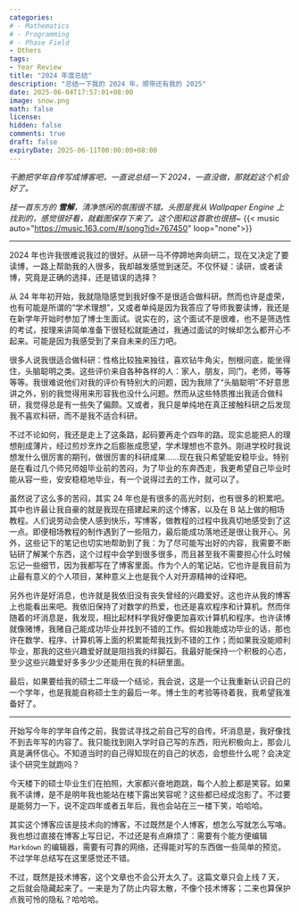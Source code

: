 ```yaml
---
categories:
# - Mathematics
# - Programming
# - Phase Field
- Others
tags:
- Year Review
title: "2024 年度总结"
description: "总结一下我的 2024 年，顺带还有我的 2025" 
date: 2025-06-04T17:57:01+08:00
image: snow.png 
math: false 
license: 
hidden: false
comments: true
draft: false
expiryDate: 2025-06-11T00:00:00+08:00
---
```


*干脆把学年自传写成博客吧，一直说总结一下 2024，一直没做，那就趁这个机会好了。*

*挂一首东方的 **雪解**，清净悠闲的氛围很不错。头图是我从 Wallpaper Engine 上找到的，感觉很好看，就截图保存下来了。这个图和这首歌也很搭~*
{{< music auto="https://music.163.com/#/song?id=767450" loop="none">}}

---

2024 年也许我很难说我过的很好。从研一马不停蹄地奔向研二，现在又决定了要读博，一路上帮助我的人很多，我却越发感觉到迷茫。不仅怀疑：读研，或者读博，究竟是正确的选择，还是错误的选择？

从 24 年年初开始，我就隐隐感觉到我好像不是很适合做科研。然而也许是虚荣，也有可能是所谓的“学术理想”，又或者单纯是因为我答应了导师我要读博，我还是在新学年开始时参加了博士生面试。说实在的，这个面试不是很难，也不是筛选性的考试，按理来讲简单准备下很轻松就能通过，我通过面试的时候却怎么都开心不起来。可能是因为我感受到了来自未来的压力吧。

很多人说我很适合做科研：性格比较独来独往，喜欢钻牛角尖，刨根问底，能坐得住，头脑聪明之类。这些评价来自各种各样的人：家人，朋友，同门，老师，等等等等。我很难说他们对我的评价有特别大的问题，因为我除了“头脑聪明”不好意思讲之外，别的我觉得用来形容我也没什么问题。然而从这些特质推出我适合做科研，我觉得总是有一些失了偏颇。又或者，我只是单纯地在真正接触科研之后发现我不喜欢科研，而不是我不适合科研。

不过不论如何，我还是走上了这条路，起码要再走个四年的路。现实总能把人的理想削成薄片，经过煎炒烹炸之后膨胀成愿望，学术理想也不意外。刚进学校时我说想发什么很厉害的期刊，做很厉害的科研成果……现在我只希望能安稳毕业。特别是在看过几个师兄师姐毕业前的苦闷，为了毕业的东奔西走，我更希望自己毕业时能从容一些，安安稳稳地毕业，有一个说得过去的工作，就可以了。

虽然说了这么多的苦闷，其实 24 年也是有很多的高光时刻，也有很多的积累吧。其中也许最让我自豪的就是我现在搭建起来的这个博客，以及在 B 站上做的相场教程。人们说劳动会使人感到快乐，写博客，做教程的过程中我真切地感受到了这一点。即便相场教程的制作遇到了一些阻力，最后能成功落地还是很让我开心。另外，这些记下的笔记也切实地帮助到了我：为了尽可能写出好的内容，我需要不断钻研了解某个东西，这个过程中会学到很多很多，而且甚至我不需要担心什么时候忘记一些细节，因为我都写在了博客里面。作为个人的笔记站，它也许是我目前为止最有意义的个人项目，某种意义上也是我个人对开源精神的诠释吧。

另外也许是好消息，也许就是我依旧没有丧失曾经的兴趣爱好。这也许从我的博客上也能看出来吧。我依旧保持了对数学的热爱，也还是喜欢程序和计算机。然而伴随着的坏消息是，我发现，相比起材料学我好像更加喜欢计算机和程序。也许读博就像赌博，我赌自己能成功毕业并找到不错的工作。假如我能成功毕业的话，那也许在数学、程序、计算机等上面的积累能帮我找到不错的工作；而如果我没能顺利毕业，那我的这些兴趣爱好就是阻挡我的绊脚石。我最好能保持一个积极的心态，至少这些兴趣爱好多多少少还能用在我的科研里面。

最后，如果要给我的硕士二年级一个结论，我会说，这是一个让我重新认识自己的一个学年，也是我能自称硕士生的最后一年。博士生的考验等待着我，我希望我准备好了。

---

开始写今年的学年自传之前，我尝试寻找之前自己写的自传。坏消息是，我好像找不到去年写的内容了。我只能找到刚入学时自己写的东西，阳光积极向上，那会儿真是满怀信心。不知道当时的自己得知现在的自己的状态，会想些什么呢？会决定读个研究生就跑吗？

今天楼下的硕士毕业生们在拍照，大家都兴奋地跑跳，每个人脸上都是笑容。如果我不读博，是不是明年我也能站在楼下露出笑容呢？这些都已经成泡影了。不过要是能努力一下，说不定四年或者五年后，我也会站在三一楼下笑，哈哈哈。

其实这个博客应该是技术向的博客，不过既然是个人博客，想怎么写就怎么写咯。我也想过直接在博客上写日记，不过还是有点麻烦了：需要有个能方便编辑 `Markdown` 的编辑器，需要有可靠的网络，还得能对写的东西做一些简单的预览。不过学年总结写在这里感觉还不错。

不过，既然是技术博客，这个文章也不会公开太久了。这篇文章只会上线 7 天，之后就会隐藏起来了。一来是为了防止内容太散，不像个技术博客；二来也算保护点我可怜的隐私？哈哈哈。